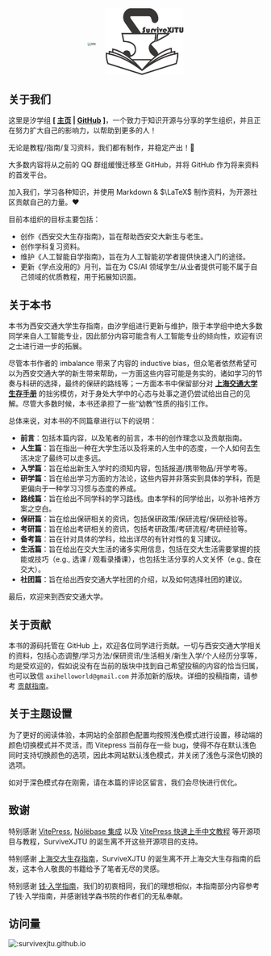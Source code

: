 <div style="display: flex; justify-content: center; align-items: center;">
    <div style="margin-right: 10px;">
        <img src="../images/title.png" alt="title" style="zoom: 40%;">
    </div>
    <div style="margin-left: 10px;">
        <img src="../images/SurviveXJTU.png" alt="SurviveXJTU" style="zoom: 15%;">
    </div>
</div>

## 关于我们

这里是汐学组 **\[ [主页](https://xistudygroup.github.io/) | [GitHub](https://github.com/XiStudyGroup) \]**，一个致力于知识开源与分享的学生组织，并且正在努力扩大自己的影响力，以帮助到更多的人！

无论是教程/指南/复习资料，我们都有制作，并稳定产出！🎉

大多数内容将从之前的 QQ 群组缓慢迁移至 GitHub，并将 GitHub 作为将来资料的首发平台。

加入我们，学习各种知识，并使用 Markdown & $\LaTeX$ 制作资料，为开源社区贡献自己的力量。❤️

目前本组织的目标主要包括：

- 创作《西安交大生存指南》，旨在帮助西安交大新生与老生。
- 创作学科复习资料。
- 维护《人工智能自学指南》，旨在为人工智能初学者提供快速入门的途径。
- 更新《学点没用的》月刊，旨在为 CS/AI 领域学生/从业者提供可能不属于自己领域的优质教程，用于拓展知识面。

## 关于本书

本书为西安交通大学生存指南，由汐学组进行更新与维护，限于本学组中绝大多数同学来自人工智能专业，因此部分内容可能含有人工智能专业的倾向性，欢迎有识之士进行进一步的拓展。

尽管本书作者的 imbalance 带来了内容的 inductive bias，但众笔者依然希望可以为西安交通大学的新生带来帮助，一方面这些内容可能是务实的，诸如学习的节奏与科研的选择，最终的保研的路线等；一方面本书中保留部分对 <strong>[上海交通大学生存手册](https://survivesjtu.gitbook.io/survivesjtumanual)</strong> 的拙劣模仿，对于身处大学中的心态与处事之道仍尝试给出自己的见解。尽管大多数时候，本书还承担了一些“幼教”性质的指引工作。

总体来说，对本书的不同篇章进行以下的说明：

- **前言**：包括本篇内容，以及笔者的前言，本书的创作理念以及贡献指南。
- **人生篇**：旨在指出一种在大学生活以及将来的人生中的态度，一个人如何去生活决定了最终可以走多远。
- **入学篇**：旨在给出新生入学时的须知内容，包括报道/携带物品/开学考等。
- **研学篇**：旨在给出学习方面的方法论，这些内容并非落实到具体的学科，而是更偏向于一种学习习惯与态度的养成。
- **路线篇**：旨在给出不同学科的学习路线。由本学科的同学给出，以弥补培养方案之空白。
- **保研篇**：旨在给出保研相关的资讯，包括保研政策/保研流程/保研经验等。
- **考研篇**：旨在给出考研相关的资讯，包括考研政策/考研流程/考研经验等。
- **备考篇**：旨在针对具体的学科，给出详尽的有针对性的复习建议。
- **生活篇**：旨在给出在交大生活的诸多实用信息，包括在交大生活需要掌握的技能或技巧（e.g., 选课 / 观看录播课），也包括生活分享的人文关怀（e.g., 食在交大）。
- **社团篇**：旨在给出西安交通大学社团的介绍，以及如何选择社团的建议。

最后，欢迎来到西安交通大学。

## 关于贡献

本书的源码托管在 GitHub 上，欢迎各位同学进行贡献。一切与西安交通大学相关的资料，包括心态调整/学习方法/保研资讯/生活相关/新生入学/个人经历分享等，均是受欢迎的，假如说没有在当前的版块中找到自己希望投稿的内容的恰当归属，也可以致信 `axihelloworld@gmail.com` 并添加新的版块。详细的投稿指南，请参考 [贡献指南](贡献指南.md)。

## 关于主题设置

为了更好的阅读体验，本网站的全部颜色配置均按照浅色模式进行设置，移动端的颜色切换模式并不灵活，而 Vitepress 当前存在一些 bug，使得不存在默认浅色同时支持切换颜色的选项，因此本网站默认浅色模式，并关闭了浅色与深色切换的选项。

如对于深色模式存在刚需，请在本篇的评论区留言，我们会尽快进行优化。

## 致谢

特别感谢 [VitePress](https://vitepress.dev/zh/), [Nólëbase 集成](https://nolebase-integrations.ayaka.io/pages/zh-CN/) 以及 [VitePress 快速上手中文教程](https://vitepress.yiov.top/) 等开源项目与教程，SurviveXJTU 的诞生离不开这些开源项目的支持。

特别感谢 [上海交大生存指南](https://survivesjtu.gitbook.io/survivesjtumanual)，SurviveXJTU 的诞生离不开上海交大生存指南的启发，这本令人敬畏的书籍给予了笔者无尽的灵感。

特别感谢 [钱·入学指南](https://mp.weixin.qq.com/mp/appmsgalbum?__biz=MzUzMzUxNDk1OA==&action=getalbum&album_id=3584767703459889164#wechat_redirect)，我们的初衷相同，我们的理想相似，本指南部分内容参考了钱·入学指南，并感谢钱学森书院的作者们的无私奉献。

## 访问量

<div align: center>
  <img src="https://count.getloli.com/get/@:survivexjtu.github.io?theme=rule34" alt=":survivexjtu.github.io" style="display: block; margin: 0 auto;">
</div>